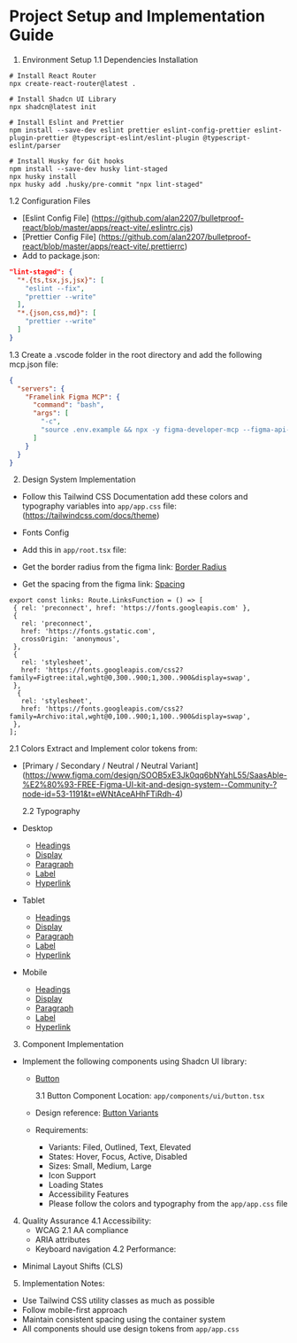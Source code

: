 # Project Setup and Implementation Guide

1. Environment Setup
   1.1 Dependencies Installation

```
# Install React Router
npx create-react-router@latest .

# Install Shadcn UI Library
npx shadcn@latest init

# Install Eslint and Prettier
npm install --save-dev eslint prettier eslint-config-prettier eslint-plugin-prettier @typescript-eslint/eslint-plugin @typescript-eslint/parser

# Install Husky for Git hooks
npm install --save-dev husky lint-staged
npx husky install
npx husky add .husky/pre-commit "npx lint-staged"
```

1.2 Configuration Files

- [Eslint Config File] (https://github.com/alan2207/bulletproof-react/blob/master/apps/react-vite/.eslintrc.cjs)
- [Prettier Config File] (https://github.com/alan2207/bulletproof-react/blob/master/apps/react-vite/.prettierrc)
- Add to package.json:

```json
"lint-staged": {
  "*.{ts,tsx,js,jsx}": [
    "eslint --fix",
    "prettier --write"
  ],
  "*.{json,css,md}": [
    "prettier --write"
  ]
}
```

1.3 Create a .vscode folder in the root directory and add the following mcp.json file:

```json
{
  "servers": {
    "Framelink Figma MCP": {
      "command": "bash",
      "args": [
        "-c",
        "source .env.example && npx -y figma-developer-mcp --figma-api-key=\"$FIGMA_ACCESS_TOKEN\" --stdio"
      ]
    }
  }
}
```

2. Design System Implementation

- Follow this Tailwind CSS Documentation add these colors and typography variables into `app/app.css` file: (https://tailwindcss.com/docs/theme)

- Fonts Config
- Add this in `app/root.tsx` file:
- Get the border radius from the figma link: [Border Radius](https://www.figma.com/design/SOOB5xE3Jk0qq6bNYahL55/SaasAble-%E2%80%93-FREE-Figma-UI-kit-and-design-system--Community-?node-id=12089-40799&t=zkisXQPBMVrRJSZV-4)
- Get the spacing from the figma link: [Spacing](https://www.figma.com/design/SOOB5xE3Jk0qq6bNYahL55/SaasAble-%E2%80%93-FREE-Figma-UI-kit-and-design-system--Community-?node-id=12089-40668&t=zkisXQPBMVrRJSZV-4)

```
export const links: Route.LinksFunction = () => [
 { rel: 'preconnect', href: 'https://fonts.googleapis.com' },
 {
   rel: 'preconnect',
   href: 'https://fonts.gstatic.com',
   crossOrigin: 'anonymous',
 },
 {
   rel: 'stylesheet',
   href: 'https://fonts.googleapis.com/css2?family=Figtree:ital,wght@0,300..900;1,300..900&display=swap',
 },
  {
   rel: 'stylesheet',
   href: 'https://fonts.googleapis.com/css2?family=Archivo:ital,wght@0,100..900;1,100..900&display=swap',
 },
];
```

2.1 Colors
Extract and Implement color tokens from:

- [Primary / Secondary / Neutral / Neutral Variant] (https://www.figma.com/design/SOOB5xE3Jk0qq6bNYahL55/SaasAble-%E2%80%93-FREE-Figma-UI-kit-and-design-system--Community-?node-id=53-1191&t=eWNtAceAHhFTiRdh-4)

  2.2 Typography

- Desktop
  - [Headings](https://www.figma.com/design/SOOB5xE3Jk0qq6bNYahL55/SaasAble-%E2%80%93-FREE-Figma-UI-kit-and-design-system--Community-?node-id=12024-131698&t=eWNtAceAHhFTiRdh-4)
  - [Display](https://www.figma.com/design/SOOB5xE3Jk0qq6bNYahL55/SaasAble-%E2%80%93-FREE-Figma-UI-kit-and-design-system--Community-?node-id=12024-131706&t=eWNtAceAHhFTiRdh-4)
  - [Paragraph](https://www.figma.com/design/SOOB5xE3Jk0qq6bNYahL55/SaasAble-%E2%80%93-FREE-Figma-UI-kit-and-design-system--Community-?node-id=12024-131714&t=eWNtAceAHhFTiRdh-4)
  - [Label](https://www.figma.com/design/SOOB5xE3Jk0qq6bNYahL55/SaasAble-%E2%80%93-FREE-Figma-UI-kit-and-design-system--Community-?node-id=12024-131722&t=eWNtAceAHhFTiRdh-4)
  - [Hyperlink](https://www.figma.com/design/SOOB5xE3Jk0qq6bNYahL55/SaasAble-%E2%80%93-FREE-Figma-UI-kit-and-design-system--Community-?node-id=12024-131730&t=eWNtAceAHhFTiRdh-4)

- Tablet
  - [Headings](https://www.figma.com/design/SOOB5xE3Jk0qq6bNYahL55/SaasAble-%E2%80%93-FREE-Figma-UI-kit-and-design-system--Community-?node-id=12024-131647&t=eWNtAceAHhFTiRdh-4)
  - [Display](https://www.figma.com/design/SOOB5xE3Jk0qq6bNYahL55/SaasAble-%E2%80%93-FREE-Figma-UI-kit-and-design-system--Community-?node-id=12024-131656&t=eWNtAceAHhFTiRdh-4)
  - [Paragraph](https://www.figma.com/design/SOOB5xE3Jk0qq6bNYahL55/SaasAble-%E2%80%93-FREE-Figma-UI-kit-and-design-system--Community-?node-id=12024-131664&t=eWNtAceAHhFTiRdh-4)
  - [Label](https://www.figma.com/design/SOOB5xE3Jk0qq6bNYahL55/SaasAble-%E2%80%93-FREE-Figma-UI-kit-and-design-system--Community-?node-id=12024-131672&t=eWNtAceAHhFTiRdh-4)
  - [Hyperlink](https://www.figma.com/design/SOOB5xE3Jk0qq6bNYahL55/SaasAble-%E2%80%93-FREE-Figma-UI-kit-and-design-system--Community-?node-id=12024-131680&t=eWNtAceAHhFTiRdh-4)

- Mobile
  - [Headings](https://www.figma.com/design/SOOB5xE3Jk0qq6bNYahL55/SaasAble-%E2%80%93-FREE-Figma-UI-kit-and-design-system--Community-?node-id=12024-131739&t=eWNtAceAHhFTiRdh-4)
  - [Display](https://www.figma.com/design/SOOB5xE3Jk0qq6bNYahL55/SaasAble-%E2%80%93-FREE-Figma-UI-kit-and-design-system--Community-?node-id=12024-131747&t=eWNtAceAHhFTiRdh-4)
  - [Paragraph](https://www.figma.com/design/SOOB5xE3Jk0qq6bNYahL55/SaasAble-%E2%80%93-FREE-Figma-UI-kit-and-design-system--Community-?node-id=12024-131755&t=eWNtAceAHhFTiRdh-4)
  - [Label](https://www.figma.com/design/SOOB5xE3Jk0qq6bNYahL55/SaasAble-%E2%80%93-FREE-Figma-UI-kit-and-design-system--Community-?node-id=12024-131763&t=eWNtAceAHhFTiRdh-4)
  - [Hyperlink](https://www.figma.com/design/SOOB5xE3Jk0qq6bNYahL55/SaasAble-%E2%80%93-FREE-Figma-UI-kit-and-design-system--Community-?node-id=12024-131771&t=eWNtAceAHhFTiRdh-4)

3. Component Implementation

- Implement the following components using Shadcn UI library:
  - [Button](https://ui.shadcn.com/docs/components/button)

    3.1 Button Component
    Location: `app/components/ui/button.tsx`

  - Design reference: [Button Variants](https://www.figma.com/design/SOOB5xE3Jk0qq6bNYahL55/SaasAble-%E2%80%93-FREE-Figma-UI-kit-and-design-system--Community-?node-id=3647-93187&t=eWNtAceAHhFTiRdh-4)
  - Requirements:
    - Variants: Filed, Outlined, Text, Elevated
    - States: Hover, Focus, Active, Disabled
    - Sizes: Small, Medium, Large
    - Icon Support
    - Loading States
    - Accessibility Features
    - Please follow the colors and typography from the `app/app.css` file

4. Quality Assurance
   4.1 Accessibility:
   - WCAG 2.1 AA compliance
   - ARIA attributes
   - Keyboard navigation
     4.2 Performance:

- Minimal Layout Shifts (CLS)

5. Implementation Notes:

- Use Tailwind CSS utility classes as much as possible
- Follow mobile-first approach
- Maintain consistent spacing using the container system
- All components should use design tokens from `app/app.css`
